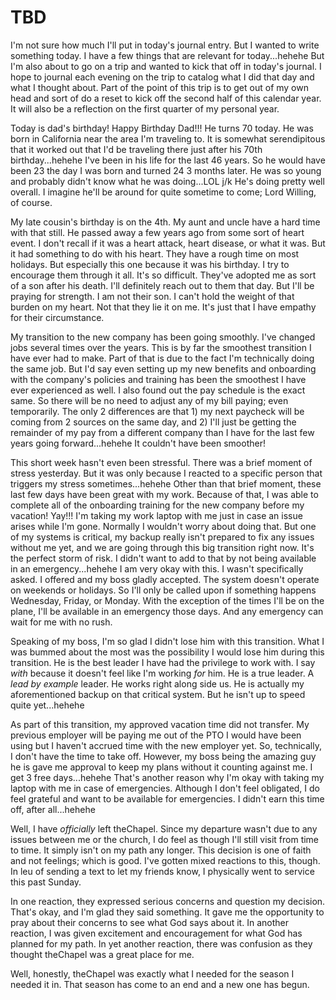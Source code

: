 # TBD

I'm not sure how much I'll put in today's journal entry. But I wanted to write something today. I have a few things that are relevant for today...hehehe But I'm also about to go on a trip and wanted to kick that off in today's journal. I hope to journal each evening on the trip to catalog what I did that day and what I thought about. Part of the point of this trip is to get out of my own head and sort of do a reset to kick off the second half of this calendar year. It will also be a reflection on the first quarter of my personal year.

Today is dad's birthday! Happy Birthday Dad!!! He turns 70 today. He was born in California near the area I'm traveling to. It is somewhat serendipitous that it worked out that I'd be traveling there just after his 70th birthday...hehehe I've been in his life for the last 46 years. So he would have been 23 the day I was born and turned 24 3 months later. He was so young and probably didn't know what he was doing...LOL j/k He's doing pretty well overall. I imagine he'll be around for quite sometime to come; Lord Willing, of course.

My late cousin's birthday is on the 4th. My aunt and uncle have a hard time with that still. He passed away a few years ago from some sort of heart event. I don't recall if it was a heart attack, heart disease, or what it was. But it had something to do with his heart. They have a rough time on most holidays. But especially this one because it was his birthday. I try to encourage them through it all. It's so difficult. They've adopted me as sort of a son after his death. I'll definitely reach out to them that day. But I'll be praying for strength. I am not their son. I can't hold the weight of that burden on my heart. Not that they lie it on me. It's just that I have empathy for their circumstance.

My transition to the new company has been going smoothly. I've changed jobs several times over the years. This is by far the smoothest transition I have ever had to make. Part of that is due to the fact I'm technically doing the same job. But I'd say even setting up my new benefits and onboarding with the company's policies and training has been the smoothest I have ever experienced as well. I also found out the pay schedule is the exact same. So there will be no need to adjust any of my bill paying; even temporarily. The only 2 differences are that 1) my next paycheck will be coming from 2 sources on the same day, and 2) I'll just be getting the remainder of my pay from a different company than I have for the last few years going forward...hehehe It couldn't have been smoother!

This short week hasn't even been stressful. There was a brief moment of stress yesterday. But it was only because I reacted to a specific person that triggers my stress sometimes...hehehe Other than that brief moment, these last few days have been great with my work. Because of that, I was able to complete all of the onboarding training for the new company before my vacation! Yay!!! I'm taking my work laptop with me just in case an issue arises while I'm gone. Normally I wouldn't worry about doing that. But one of my systems is critical, my backup really isn't prepared to fix any issues without me yet, and we are going through this big transition right now. It's the perfect storm of risk. I didn't want to add to that by not being available in an emergency...hehehe I am very okay with this. I wasn't specifically asked. I offered and my boss gladly accepted. The system doesn't operate on weekends or holidays. So I'll only be called upon if something happens Wednesday, Friday, or Monday. With the exception of the times I'll be on the plane, I'll be available in an emergency those days. And any emergency can wait for me with no rush.

Speaking of my boss, I'm so glad I didn't lose him with this transition. What I was bummed about the most was the possibility I would lose him during this transition. He is the best leader I have had the privilege to work with. I say *with* because it doesn't feel like I'm working *for* him. He is a true leader. A *lead by example* leader. He works right along side us. He is actually my aforementioned backup on that critical system. But he isn't up to speed quite yet...hehehe

As part of this transition, my approved vacation time did not transfer. My previous employer will be paying me out of the PTO I would have been using but I haven't accrued time with the new employer yet. So, technically, I don't have the time to take off. However, my boss being the amazing guy he is gave me approval to keep my plans without it counting against me. I get 3 free days...hehehe That's another reason why I'm okay with taking my laptop with me in case of emergencies. Although I don't feel obligated, I do feel grateful and want to be available for emergencies. I didn't earn this time off, after all...hehehe

Well, I have *officially* left theChapel. Since my departure wasn't due to any issues between me or the church, I do feel as though I'll still visit from time to time. It simply isn't on my path any longer. This decision is one of faith and not feelings; which is good. I've gotten mixed reactions to this, though. In leu of sending a text to let my friends know, I physically went to service this past Sunday.

In one reaction, they expressed serious concerns and question my decision. That's okay, and I'm glad they said something. It gave me the opportunity to pray about their concerns to see what God says about it. In another reaction, I was given excitement and encouragement for what God has planned for my path. In yet another reaction, there was confusion as they thought theChapel was a great place for me.

Well, honestly, theChapel was exactly what I needed for the season I needed it in. That season has come to an end and a new one has begun.